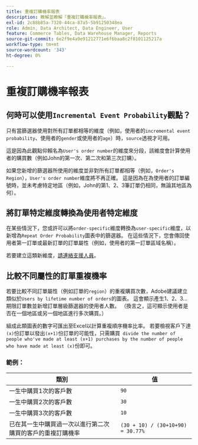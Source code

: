 ```yaml
---
title: 重複訂購機率報表
description: 瞭解並瞭解「重複訂購機率報表」。
exl-id: 2c88b85a-7320-44ca-87a5-5b91250348ea
role: Admin, Data Architect, Data Engineer, User
feature: Commerce Tables, Data Warehouse Manager, Reports
source-git-commit: 6e2f9e4a9e91212771e6f6baa8c2f8101125217a
workflow-type: tm+mt
source-wordcount: '343'
ht-degree: 0%

---
```


# 重複訂購機率報表

## 何時可以使用`Incremental Event Probability`觀點？

只有當篩選器使用對所有訂單都相等的維度（例如，使用者的`incremental event probability`、使用者的`gender`或使用者的`age`）時，`source`透視才可用。

這是因為此觀點仰賴名為`User's order number`的維度來分段，該維度會計算使用者的購買數（例如John的第一次、第二次和第三次訂購）。

如果您新增的篩選器所使用的維度並非對所有訂單都相等（例如，`Order's Region`），`User's order number`維度將不再正確。 這是因為在為使用者的訂單編號時，並未考慮特定地區（例如，John的第1、2、3筆訂單仍相同，無論其地區為何）。

## 將訂單特定維度轉換為使用者特定維度

在某些情況下，您或許可以將`order-specific`維度轉換為`user-specific`維度，以新增為`Repeat Order Probability`圖表中的篩選器。 在這些情況下，您會傳回使用者第一訂單或最新訂單的訂單屬性（例如，使用者的第一訂單區域名稱）。

若要建立這類新維度，[請連絡支援人員](https://experienceleague.adobe.com/docs/commerce-knowledge-base/kb/troubleshooting/miscellaneous/mbi-service-policies.html?lang=zh-Hant)。

## 比較不同屬性的訂單重複機率

若要比較不同訂單屬性（例如訂單的`region`）的重複購買次數，Adobe建議建立類似於`Users by lifetime number of orders`的圖表。 這會顯示產生1、2、3...期限訂單數並新增訂單層級篩選器的使用者人數。 （換言之，這可顯示使用者是否在一個地區或另一個地區進行多次購買。）

組成此類圖表的數字可匯出至Excel以計算重複順序機率比率。 若要檢視客戶下達`(x)`份訂單以發出`(x+1)`份訂單的可能性，只需購買` divide the number of people who've made at least (x+1) purchases by the number of people who have made at least (x)`份即可。

### 範例：

| 類別 | 值 |
|---|---|
| 一生中購買1次的客戶數 | `90` |
| 一生中購買2次的客戶數 | `30` |
| 一生中購買3次的客戶數 | `10` |
| 已在其一生中購買過一次以進行第二次購買的客戶的重複訂購機率 | `(30 + 10) / (30+10+90) = 30.77%` |
